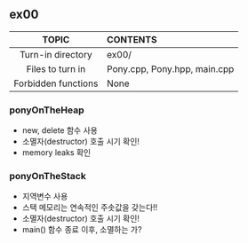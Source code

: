 ## ex00

|TOPIC|CONTENTS|
|:--:|:--|
|Turn-in directory|ex00/|
|Files to turn in|Pony.cpp, Pony.hpp, main.cpp|
|Forbidden functions|None|

### ponyOnTheHeap

* new, delete 함수 사용
* 소멸자(destructor) 호출 시기 확인!
* memory leaks 확인

### ponyOnTheStack

* 지역변수 사용
* 스택 메모리는 연속적인 주솟값을 갖는다!!
* 소멸자(destructor) 호출 시기 확인!
* main() 함수 종료 이후, 소멸하는 가?
